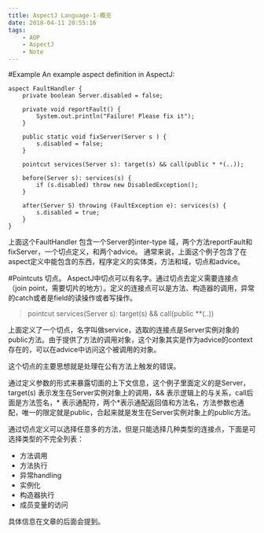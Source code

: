 ```yaml
---
title: AspectJ Language-1-概览
date: 2018-04-11 20:55:16
tags:
	- AOP
	- AspectJ
	- Note
---
```


#Example
An example aspect definition in AspectJ:
```Aspect
aspect FaultHandler {
	private boolean Server.disabled = false;
	
	private void reportFault() {
		System.out.println("Failure! Please fix it");
	}

	public static void fixServer(Server s ) {
		s.disabled = false;
	}

	pointcut services(Server s): target(s) && call(public * *(..));

	before(Server s): services(s) {
		if (s.disabled) throw new DisabledException();
	}

	after(Server S) throwing (FaultException e): services(s) {
		s.disabled = true;
	}
}
```

上面这个FaultHandler 包含一个Server的inter-type 域，两个方法reportFault和 fixServer，一个切点定义，和两个advice。
通常来说，上面这个例子包含了在aspect定义中能包含的东西，程序定义的实体类，方法和域，切点和advice。

#Pointcuts
切点。
AspectJ中切点可以有名字。通过切点去定义需要连接点（join point，需要切片的地方）。定义的连接点可以是方法、构造器的调用，异常的catch或者是field的读操作或者写操作。
> pointcut services(Server s): target(s) && call(public **(..))

上面定义了一个切点，名字叫做service，选取的连接点是Server实例对象的public方法。由于提供了方法的调用对象，这个对象其实是作为advice的context存在的，可以在advice中访问这个被调用的对象。

这个切点的主要思想就是处理在公有方法上触发的错误。

通过定义参数的形式来暴露切面的上下文信息，这个例子里面定义的是Server，target(s) 表示发生在Server实例对象上的调用，&& 表示逻辑上的与关系，call后面是方法签名，* 表示通配符，两个*表示通配返回值和方法名，方法参数也通配，唯一的限定就是public，合起来就是发生在Server实例对象上的public方法。

通过切点定义可以选择任意多的方法，但是只能选择几种类型的连接点，下面是可选择类型的不完全列表：
- 方法调用
- 方法执行
- 异常handling
- 实例化
- 构造器执行
- 成员变量的访问

具体信息在文章的后面会提到。
